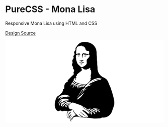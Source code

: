 # PureCSS - Mona Lisa

Responsive Mona Lisa using HTML and CSS

[Design Source](https://www.dreamstime.com/stock-photos-mona-lisa-smile-eps-image4008403)

<div align="center">
   <img src="screenshot.png" width="800" />
</div
